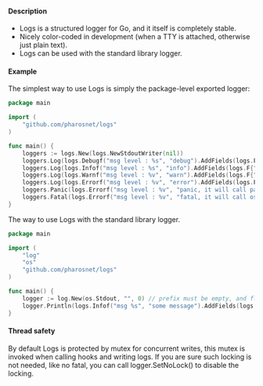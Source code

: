 
#### Description
 
* Logs is a structured logger for Go, and it itself is completely stable.
* Nicely color-coded in development (when a TTY is attached, otherwise just
  plain text).
* Logs can be used with the standard library logger.

#### Example

The simplest way to use Logs is simply the package-level exported logger:
```go
package main

import (
	"github.com/pharosnet/logs"
)

func main() {
	loggers := logs.New(logs.NewStdoutWriter(nil))
	loggers.Log(logs.Debugf("msg level : %s", "debug").AddFields(logs.F{"k1", "v1"}, logs.F{"k2", 2}).TraceFileWithoutGoPath())
	loggers.Log(logs.Infof("msg level : %s", "info").AddFields(logs.F{"k1", "v1"}, logs.F{"k2", 2}).Trace())
	loggers.Log(logs.Warnf("msg level : %v", "warn").AddFields(logs.F{"k1", "v1"}, logs.F{"k2", 2}))
	loggers.Log(logs.Errorf("msg level : %v", "error").AddFields(logs.F{"k1", "v1"}, logs.F{"k2", 2}).TraceFile())
	loggers.Panic(logs.Errorf("msg level : %v", "panic, it will call panic(logs.Element) and swap level with PanicLevel.").AddFields(logs.F{"k1", "v1"}, logs.F{"k2", 2}))
	loggers.Fatal(logs.Errorf("msg level : %v", "fatal, it will call os.Exit(1) and swap level with FatalLevel.").AddFields(logs.F{"k1", "v1"}, logs.F{"k2", 2}))
}

```

The way to use Logs with the standard library logger.

```go
package main

import (
    "log"
    "os"
	"github.com/pharosnet/logs"
)

func main() {
    logger := log.New(os.Stdout, "", 0) // prefix must be empty, and flag must be zero. in future, prefix and flag can be used.
	logger.Println(logs.Infof("msg %s", "some message").AddFields(logs.F{"k1", "v1"}, logs.F{"k2", 2}).TraceFile())
}

```

#### Thread safety

By default Logs is protected by mutex for concurrent writes, this mutex is invoked when calling hooks and writing logs.
If you are sure such locking is not needed, like no fatal, you can call logger.SetNoLock() to disable the locking.

